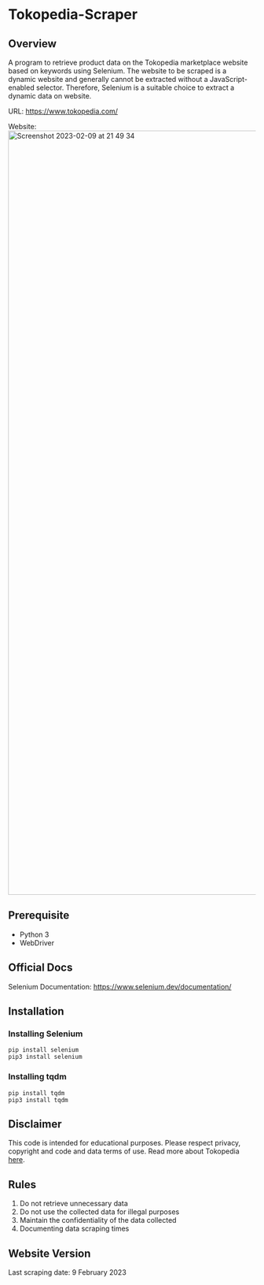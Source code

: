 # Tokopedia-Scraper

## Overview
A program to retrieve product data on the Tokopedia marketplace website based on keywords using Selenium. The website to be scraped is a dynamic website and generally cannot be extracted without a JavaScript-enabled selector. Therefore, Selenium is a suitable choice to extract a dynamic data on website.

URL: https://www.tokopedia.com/

Website: 
<img width="1552" alt="Screenshot 2023-02-09 at 21 49 34" src="https://user-images.githubusercontent.com/74947224/217846247-24a8f8d7-bbb4-4cb1-bccc-26e891d74bfd.png">

## Prerequisite
- Python 3
- WebDriver

## Official Docs
Selenium Documentation: 
https://www.selenium.dev/documentation/

## Installation
### Installing Selenium
```
pip install selenium
pip3 install selenium
```

### Installing tqdm
```
pip install tqdm
pip3 install tqdm
```

## Disclaimer 
This code is intended for educational purposes. Please respect privacy, copyright and code and data terms of use. Read more about Tokopedia [here](https://www.tokopedia.com/terms?lang=en).

## Rules
1. Do not retrieve unnecessary data
2. Do not use the collected data for illegal purposes
3. Maintain the confidentiality of the data collected
4. Documenting data scraping times

## Website Version
Last scraping date: 9 February 2023


 
